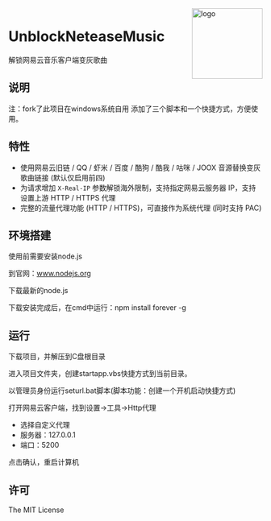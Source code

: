 <img src="https://user-images.githubusercontent.com/26399680/47980314-0e3f1700-e102-11e8-8857-e3436ecc8beb.png" alt="logo" width="140" height="140" align="right">

# UnblockNeteaseMusic

解锁网易云音乐客户端变灰歌曲

## 说明

注：fork了此项目在windows系统自用
添加了三个脚本和一个快捷方式，方便使用。

## 特性

- 使用网易云旧链 / QQ / 虾米 / 百度 / 酷狗 / 酷我 / 咕咪 / JOOX 音源替换变灰歌曲链接 (默认仅启用前四)
- 为请求增加 `X-Real-IP` 参数解锁海外限制，支持指定网易云服务器 IP，支持设置上游 HTTP / HTTPS 代理
- 完整的流量代理功能 (HTTP / HTTPS)，可直接作为系统代理 (同时支持 PAC)

## 环境搭建

使用前需要安装node.js

到官网：www.nodejs.org

下载最新的node.js

下载安装完成后，在cmd中运行：npm install forever -g

## 运行

下载项目，并解压到C盘根目录

进入项目文件夹，创建startapp.vbs快捷方式到当前目录。

以管理员身份运行seturl.bat脚本(脚本功能：创建一个开机启动快捷方式)

打开网易云客户端，找到设置->工具->Http代理
- 选择自定义代理
- 服务器：127.0.0.1
- 端口：5200

点击确认，重启计算机

## 许可

The MIT License
